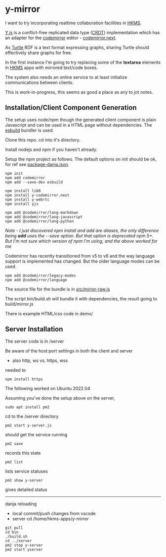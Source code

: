 # y-mirror

I want to try incorporating realtime collaboration facilities in [HKMS](https://hyperdata.it/hkms/). 

[Y.js](https://github.com/yjs/yjs) is a conflict-free replicated data type ([CRDT](https://en.wikipedia.org/wiki/Conflict-free_replicated_data_type)) implementation which has an  adapter for the [codemirror](https://codemirror.net/) editor - [codemirror.next](https://github.com/yjs/y-codemirror.next).

As [Turtle](https://en.wikipedia.org/wiki/Turtle_(syntax)) RDF is a text format expressing graphs, sharing Turtle should effectively share graphs for free.

In the first instance I'm going to try replacing some of the **textarea** elements in [HKMS](https://hyperdata.it/hkms/) apps with mirrored text/code boxes. 

The system also needs an online service to at least initialize communications between clients.

This is work-in-progress, this seems as good a place as any to jot notes.

## Installation/Client Component Generation

The setup uses node/npm though the generated client component is plain Javascript and can be used in a HTML page without dependencies. The [esbuild](https://esbuild.github.io/) bundler is used.

Clone this repo. cd into it's directory.

Install nodejs and npm if you haven't already.

Setup the npm project as follows. The default options on init should be ok, for ref see [package-danja.json](package-danja.json).

```
npm init
npm add codemirror
npm add --save-dev esbuild

npm install lib0
npm install y-codemirror.next
npm install y-webrtc
npm install yjs

npm add @codemirror/lang-markdown
npm add @codemirror/lang-javascript
npm add @codemirror/lang-python
```

*Note - I just discovered npm install and add are aliases, the only difference being **add** uses the --save option. But that option is deprecated npm 5+. But I'm not sure which version of npm I'm using, and the above worked for me* 


Codemirror has recently transitioned from v5 to v6 and the way language support is implemented has changed. But the older language modes can be used. 

```
npm add @codemirror/legacy-modes
npm add @codemirror/language
```

The source file for the bundle is in [src/mirror-raw.js](src/mirror-raw.js)  

The script bin/build.sh will bundle it with dependencies, the result going to build/mirror.js

There is example HTML/css code in demo/

## Server Installation

The server code is in /server

Be aware of the host:port settings in both the client and server

- also http, ws vs. https, wss

needed to 

```npm install https```

The following worked on Ubuntu 2022.04 

Assuming you've done the setup above on the server, 

```sudo apt install pm2```

cd to the /server directory

```pm2 start y-server.js```

should get the service running

```pm2 save```

records this state

```pm2 list```

lists service statuses

```pm2 show y-server```

gives detailed status

---
danja reloading

* local commit/push changes from vscode
* server cd /home/hkms-apps/y-mirror
```
git pull
cd bin
./build.sh
cd ../server
pm2 stop y-server
pm2 start yserver

